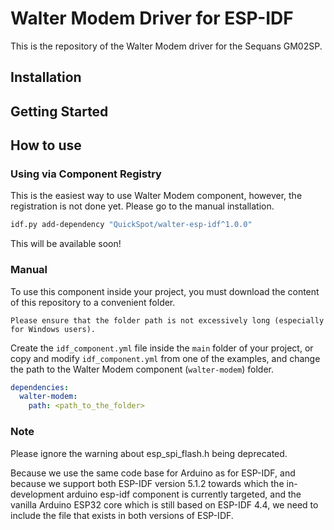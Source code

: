 # Walter Modem Driver for ESP-IDF

This is the repository of the Walter Modem driver for the Sequans GM02SP.

## Installation

## Getting Started

## How to use

### Using via Component Registry

This is the easiest way to use Walter Modem component, however, the registration is not done yet. Please go to the manual installation.

```bash
idf.py add-dependency "QuickSpot/walter-esp-idf^1.0.0" 
```

This will be available soon!

### Manual

To use this component inside your project, you must download the content of this repository to a convenient folder.

    Please ensure that the folder path is not excessively long (especially for Windows users).

Create the `idf_component.yml` file inside the `main` folder of your project,
or copy and modify `idf_component.yml` from one of the examples,
and change the path to the Walter Modem component (`walter-modem`) folder.

```yml
dependencies:
  walter-modem:
    path: <path_to_the_folder>
```

### Note

Please ignore the warning about esp_spi_flash.h being deprecated.

Because we use the same code base for Arduino as for ESP-IDF,
and because we support both ESP-IDF version 5.1.2 towards which the in-development
arduino esp-idf component is currently targeted, and the vanilla
Arduino ESP32 core which is still based on ESP-IDF 4.4,
we need to include the file that exists in both versions of ESP-IDF.
